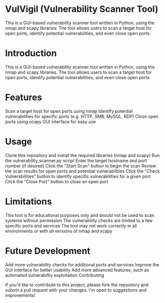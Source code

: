 # VulVigil (Vulnerability Scanner Tool)
This is a GUI-based vulnerability scanner tool written in Python, using the nmap and scapy libraries. The tool allows users to scan a target host for open ports, identify potential vulnerabilities, and even close open ports.

# Introduction
This is a GUI-based vulnerability scanner tool written in Python, using the nmap and scapy libraries. The tool allows users to scan a target host for open ports, identify potential vulnerabilities, and even close open ports.

# Features
Scan a target host for open ports using nmap
Identify potential vulnerabilities for specific ports (e.g. HTTP, SMB, MySQL, RDP)
Close open ports using scapy
GUI interface for easy use

# Usage
Clone this repository and install the required libraries (nmap and scapy)
Run the vulnerability_scanner.py script
Enter the target hostname and port number (if desired)
Click the "Start Scan" button to begin the scan
Review the scan results for open ports and potential vulnerabilities
Click the "Check Vulnerabilities" button to identify specific vulnerabilities for a given port
Click the "Close Port" button to close an open port

# Limitations
This tool is for educational purposes only and should not be used to scan systems without permission
The vulnerability checks are limited to a few specific ports and services
The tool may not work correctly in all environments or with all versions of nmap and scapy

# Future Development
Add more vulnerability checks for additional ports and services
Improve the GUI interface for better usability
Add more advanced features, such as automated vulnerability exploitation
Contributing

If you'd like to contribute to this project, please fork the repository and submit a pull request with your changes. I'm open to suggestions and improvements!
